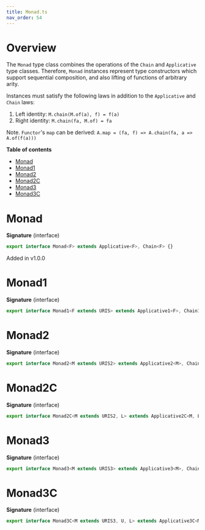 ```yaml
---
title: Monad.ts
nav_order: 54
---
```


# Overview

The `Monad` type class combines the operations of the `Chain` and
`Applicative` type classes. Therefore, `Monad` instances represent type
constructors which support sequential composition, and also lifting of
functions of arbitrary arity.

Instances must satisfy the following laws in addition to the `Applicative` and `Chain` laws:

1. Left identity: `M.chain(M.of(a), f) = f(a)`
2. Right identity: `M.chain(fa, M.of) = fa`

Note. `Functor`'s `map` can be derived: `A.map = (fa, f) => A.chain(fa, a => A.of(f(a)))`

<!-- START doctoc generated TOC please keep comment here to allow auto update -->
<!-- DON'T EDIT THIS SECTION, INSTEAD RE-RUN doctoc TO UPDATE -->
**Table of contents**

- [Monad](#monad)
- [Monad1](#monad1)
- [Monad2](#monad2)
- [Monad2C](#monad2c)
- [Monad3](#monad3)
- [Monad3C](#monad3c)

<!-- END doctoc generated TOC please keep comment here to allow auto update -->

# Monad

**Signature** (interface)

```ts
export interface Monad<F> extends Applicative<F>, Chain<F> {}
```

Added in v1.0.0

# Monad1

**Signature** (interface)

```ts
export interface Monad1<F extends URIS> extends Applicative1<F>, Chain1<F> {}
```

# Monad2

**Signature** (interface)

```ts
export interface Monad2<M extends URIS2> extends Applicative2<M>, Chain2<M> {}
```

# Monad2C

**Signature** (interface)

```ts
export interface Monad2C<M extends URIS2, L> extends Applicative2C<M, L>, Chain2C<M, L> {}
```

# Monad3

**Signature** (interface)

```ts
export interface Monad3<M extends URIS3> extends Applicative3<M>, Chain3<M> {}
```

# Monad3C

**Signature** (interface)

```ts
export interface Monad3C<M extends URIS3, U, L> extends Applicative3C<M, U, L>, Chain3C<M, U, L> {}
```
